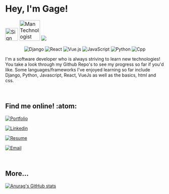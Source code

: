 # Hey, I'm Gage! 
<div style="font-size: 16px;">
<img src="https://raw.githubusercontent.com/Tarikul-Islam-Anik/Animated-Fluent-Emojis/master/Emojis/Hand%20gestures/Sign%20of%20the%20Horns.png" alt="Sign of the Horns" width="40" height="40" />
<img src="https://raw.githubusercontent.com/Tarikul-Islam-Anik/Animated-Fluent-Emojis/master/Emojis/People/Man%20Technologist.png" alt="Man Technologist" width="65" height="65" />
<img src="https://gagelieble.com/gitprofile/gage_script.svg">
  
</div>

<div align="center">
  
![Django](https://img.shields.io/badge/django-EFEFEF.svg?style=for-the-badge&logo=django&logoColor=black)
![React](https://img.shields.io/badge/react-EFEFEF.svg?style=for-the-badge&logo=react&logoColor=%2361DAFB)
![Vue.js](https://img.shields.io/badge/vuejs-EFEFEF.svg?style=for-the-badge&logo=vuedotjs&logoColor=%234FC08D)
![JavaScript](https://img.shields.io/badge/javascript-EFEFEF.svg?style=for-the-badge&logo=javascript&logoColor=%23F7DF1E)
![Python](https://img.shields.io/badge/python-EFEFEF?style=for-the-badge&logo=python&logoColor=4584b6)
![Cpp](https://img.shields.io/badge/C++-EFEFEF?style=for-the-badge&logo=cplusplus&logoColor=4584b6)
  
</div>

I'm a software developer who is always striving to learn new technologies! You take a look through my Github Repo's to see my progress so far if you'd like. Some languages/frameworks I've enjoyed learning so far include Django, Python, Javascript, React, VueJs as well as the basics, html and css.

<br>

## Find me online! :atom:

[![Portfolio]][Port_Link]

[Port_Link]: https://www.gagelieble.com/

<!--  -->

[![Linkedin]][Linkedin_Link]

[Linkedin_Link]: https://www.linkedin.com/in/gage-lieble/

<!--  -->

[![Resume]][Resume_Link]

[Resume_Link]: https://www.gagelieble.com/static/portfolio/imgs/GageLiebleSoftwareResume.pdf

<!--  -->

[![Email]][Email_Link]

[Email_Link]: mailto:gagelieble@gmail.com

<!--  -->

<br>

## More...
[![Anurag's GitHub stats](https://github-readme-stats.vercel.app/api?username=Gage-Lieble&theme=vue&title_color=000000&card_width=1000px&bg_color=EFEFEF&ring_color=5a8567&show_icons=true&icon_color=5a8567)](https://github.com/anuraghazra/github-readme-stats)






[Portfolio]: https://img.shields.io/badge/Portfolio->-5a8567?style=for-the-badge&logoColor=white&logo=WindowsTerminal

[Linkedin]: https://img.shields.io/badge/Linkedin->-5a8567?style=for-the-badge&logoColor=white&logo=Linkedin

[Resume]: https://img.shields.io/badge/Resume->-5a8567?style=for-the-badge&logoColor=white&logo=ReadMe

[Email]: https://img.shields.io/badge/gagelieble@gmail.com->-5a8567?style=for-the-badge&logoColor=white&logo=messenger
